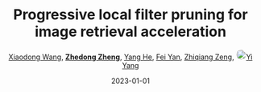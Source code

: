 ---
title: "Progressive local filter pruning for image retrieval acceleration"
collection: publications
permalink: /publication/Progress2023_1
date: 2023-01-01
doi: 
keywords: object re-identification, image retrieval, 
venue: 'IEEE Transactions on Multimedia'
paperurl: 'https://zdzheng.xyz/files/TMM-Pruning.pdf'
author: '<a href="https://zdzheng.xyz/authors/Xiaodong-Wang" class="author">Xiaodong Wang</a>, <strong><a href="https://zdzheng.xyz/authors/Zhedong-Zheng" class="author">Zhedong Zheng</a></strong>, <a href="https://zdzheng.xyz/authors/Yang-He" class="author">Yang He</a>, <a href="https://zdzheng.xyz/authors/Fei-Yan" class="author">Fei Yan</a>, <a href="https://zdzheng.xyz/authors/Zhiqiang-Zeng" class="author">Zhiqiang Zeng</a>, <a href="https://zdzheng.xyz/authors/Yi-Yang" class="author"> <img src="https://zdzheng.xyz/files/yi-yang.jpeg" alt="Yi-Yang" style="border-radius: 50%; height:20px; width:20px">Yi Yang</a>'
sqlauthor: '{"@type": "Person","name": "Xiaodong Wang"}, {"@type": "Person","name": "Zhedong Zheng"}, {"@type": "Person","name": "Yang He"}, {"@type": "Person","name": "Fei Yan"}, {"@type": "Person","name": "Zhiqiang Zeng"}, {"@type": "Person","name": "Yi Yang"}'
citation: ' Xiaodong Wang,  Zhedong Zheng,  Yang He,  Fei Yan,  Zhiqiang Zeng,  Yi Yang, &quot;Progressive local filter pruning for image retrieval acceleration.&quot; IEEE Transactions on Multimedia, 2023.'
pub_year: '2023'
bib: >
    @article{wang2023progressive,<br>author = "Wang, Xiaodong and Zheng, Zhedong and He, Yang and Yan, Fei and Zeng, Zhiqiang and Yang, Yi",<br>title = "Progressive local filter pruning for image retrieval acceleration",<br>journal = "IEEE Transactions on Multimedia",<br>url = "https://zdzheng.xyz/files/TMM-Pruning.pdf",<br>year = "2023"
    }

---